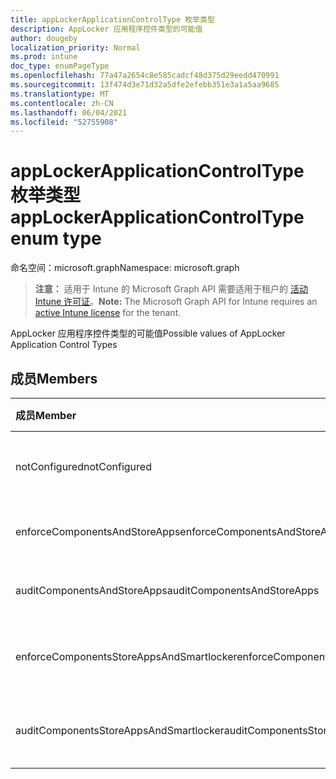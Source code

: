 ```yaml
---
title: appLockerApplicationControlType 枚举类型
description: AppLocker 应用程序控件类型的可能值
author: dougeby
localization_priority: Normal
ms.prod: intune
doc_type: enumPageType
ms.openlocfilehash: 77a47a2654c8e585cadcf48d375d29eedd470991
ms.sourcegitcommit: 13f474d3e71d32a5dfe2efebb351e3a1a5aa9685
ms.translationtype: MT
ms.contentlocale: zh-CN
ms.lasthandoff: 06/04/2021
ms.locfileid: "52755908"
---
```

# <a name="applockerapplicationcontroltype-enum-type"></a><span data-ttu-id="82647-103">appLockerApplicationControlType 枚举类型</span><span class="sxs-lookup"><span data-stu-id="82647-103">appLockerApplicationControlType enum type</span></span>

<span data-ttu-id="82647-104">命名空间：microsoft.graph</span><span class="sxs-lookup"><span data-stu-id="82647-104">Namespace: microsoft.graph</span></span>

> <span data-ttu-id="82647-105">**注意：** 适用于 Intune 的 Microsoft Graph API 需要适用于租户的 [活动 Intune 许可证](https://go.microsoft.com/fwlink/?linkid=839381)。</span><span class="sxs-lookup"><span data-stu-id="82647-105">**Note:** The Microsoft Graph API for Intune requires an [active Intune license](https://go.microsoft.com/fwlink/?linkid=839381) for the tenant.</span></span>

<span data-ttu-id="82647-106">AppLocker 应用程序控件类型的可能值</span><span class="sxs-lookup"><span data-stu-id="82647-106">Possible values of AppLocker Application Control Types</span></span>

## <a name="members"></a><span data-ttu-id="82647-107">成员</span><span class="sxs-lookup"><span data-stu-id="82647-107">Members</span></span>
|<span data-ttu-id="82647-108">成员</span><span class="sxs-lookup"><span data-stu-id="82647-108">Member</span></span>|<span data-ttu-id="82647-109">值</span><span class="sxs-lookup"><span data-stu-id="82647-109">Value</span></span>|<span data-ttu-id="82647-110">Description</span><span class="sxs-lookup"><span data-stu-id="82647-110">Description</span></span>|
|:---|:---|:---|
|<span data-ttu-id="82647-111">notConfigured</span><span class="sxs-lookup"><span data-stu-id="82647-111">notConfigured</span></span>|<span data-ttu-id="82647-112">0</span><span class="sxs-lookup"><span data-stu-id="82647-112">0</span></span>|<span data-ttu-id="82647-113">设备默认值，未选择"应用程序控制"类型。</span><span class="sxs-lookup"><span data-stu-id="82647-113">Device default value, no Application Control type selected.</span></span>|
|<span data-ttu-id="82647-114">enforceComponentsAndStoreApps</span><span class="sxs-lookup"><span data-stu-id="82647-114">enforceComponentsAndStoreApps</span></span>|<span data-ttu-id="82647-115">1</span><span class="sxs-lookup"><span data-stu-id="82647-115">1</span></span>|<span data-ttu-id="82647-116">强制Windows组件和存储应用。</span><span class="sxs-lookup"><span data-stu-id="82647-116">Enforce Windows component and store apps.</span></span>|
|<span data-ttu-id="82647-117">auditComponentsAndStoreApps</span><span class="sxs-lookup"><span data-stu-id="82647-117">auditComponentsAndStoreApps</span></span>|<span data-ttu-id="82647-118">2</span><span class="sxs-lookup"><span data-stu-id="82647-118">2</span></span>|<span data-ttu-id="82647-119">审核Windows组件和存储应用。</span><span class="sxs-lookup"><span data-stu-id="82647-119">Audit Windows component and store apps.</span></span>|
|<span data-ttu-id="82647-120">enforceComponentsStoreAppsAndSmartlocker</span><span class="sxs-lookup"><span data-stu-id="82647-120">enforceComponentsStoreAppsAndSmartlocker</span></span>|<span data-ttu-id="82647-121">3</span><span class="sxs-lookup"><span data-stu-id="82647-121">3</span></span>|<span data-ttu-id="82647-122">强制Windows组件、应用商店应用和智能保险箱。</span><span class="sxs-lookup"><span data-stu-id="82647-122">Enforce Windows components, store apps and smart locker.</span></span>|
|<span data-ttu-id="82647-123">auditComponentsStoreAppsAndSmartlocker</span><span class="sxs-lookup"><span data-stu-id="82647-123">auditComponentsStoreAppsAndSmartlocker</span></span>|<span data-ttu-id="82647-124">4 </span><span class="sxs-lookup"><span data-stu-id="82647-124">4</span></span>|<span data-ttu-id="82647-125">审核Windows组件、应用商店应用和智能保险箱。</span><span class="sxs-lookup"><span data-stu-id="82647-125">Audit Windows components, store apps and smart locker.</span></span>|





